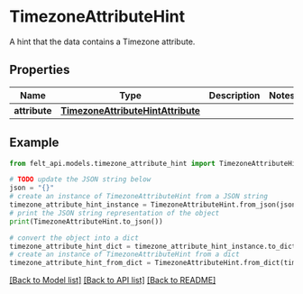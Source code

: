 # TimezoneAttributeHint

A hint that the data contains a Timezone attribute.

## Properties

Name | Type | Description | Notes
------------ | ------------- | ------------- | -------------
**attribute** | [**TimezoneAttributeHintAttribute**](TimezoneAttributeHintAttribute.md) |  | 

## Example

```python
from felt_api.models.timezone_attribute_hint import TimezoneAttributeHint

# TODO update the JSON string below
json = "{}"
# create an instance of TimezoneAttributeHint from a JSON string
timezone_attribute_hint_instance = TimezoneAttributeHint.from_json(json)
# print the JSON string representation of the object
print(TimezoneAttributeHint.to_json())

# convert the object into a dict
timezone_attribute_hint_dict = timezone_attribute_hint_instance.to_dict()
# create an instance of TimezoneAttributeHint from a dict
timezone_attribute_hint_from_dict = TimezoneAttributeHint.from_dict(timezone_attribute_hint_dict)
```
[[Back to Model list]](../README.md#documentation-for-models) [[Back to API list]](../README.md#documentation-for-api-endpoints) [[Back to README]](../README.md)


